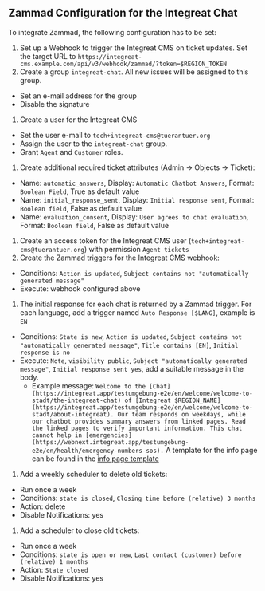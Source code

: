 ## Zammad Configuration for the Integreat Chat

To integrate Zammad, the following configuration has to be set:

1. Set up a Webhook to trigger the Integreat CMS on ticket updates. Set the target URL to `https://integreat-cms.example.com/api/v3/webhook/zammad/?token=$REGION_TOKEN`
1. Create a group `integreat-chat`. All new issues will be assigned to this group.
  * Set an e-mail address for the group
  * Disable the signature
1. Create a user for the Integreat CMS
  * Set the user e-mail to `tech+integreat-cms@tuerantuer.org`
  * Assign the user to the `integreat-chat` group.
  * Grant `Agent` and `Customer` roles.
1. Create additional required ticket attributes (Admin -> Objects -> Ticket):
  * Name: `automatic_answers`, Display: `Automatic Chatbot Answers`, Format: `Boolean Field`, True as default value
  * Name: `initial_response_sent`, Display: `Initial response sent`, Format: `Boolean field`, False as default value
  * Name: `evaluation_consent`, Display: `User agrees to chat evaluation`, Format: `Boolean field`, False as default value
1. Create an access token for the Integreat CMS user (`tech+integreat-cms@tuerantuer.org`) with permission `Agent tickets`
1. Create the Zammad triggers for the Integreat CMS webhook:
  * Conditions: `Action is updated`, `Subject contains not "automatically generated message"`
  * Execute: webhook configured above
1. The initial response for each chat is returned by a Zammad trigger. For each language, add a trigger named `Auto Response [$LANG]`, example is `EN`
  * Conditions: `State is new`, `Action is updated`, `Subject contains not "automatically generated message"`, `Title contains [EN]`, `Initial response is no`
  * Execute: `Note`, `visibility public`, `Subject "automatically generated message"`, `Initial response sent yes`, add a suitable message in the body.
    * Example message: `Welcome to the [Chat](https://integreat.app/testumgebung-e2e/en/welcome/welcome-to-stadt/the-integreat-chat) of [Integreat $REGION_NAME](https://integreat.app/testumgebung-e2e/en/welcome/welcome-to-stadt/about-integreat). Our team responds on weekdays, while our chatbot provides summary answers from linked pages. Read the linked pages to verify important information. This chat cannot help in [emergencies](https://webnext.integreat.app/testumgebung-e2e/en/health/emergency-numbers-sos).` A template for the info page can be found in the [info page template](INFO_TEMPLATE.md)
1. Add a weekly scheduler to delete old tickets:
  * Run once a week
  * Conditions: `state is closed`, `Closing time before (relative) 3 months`
  * Action: delete
  * Disable Notifications: yes
1. Add a scheduler to close old tickets:
  * Run once a week
  * Conditions: `state is open or new`, `Last contact (customer) before (relative) 1 months`
  * Action: `State closed`
  * Disable Notifications: yes
